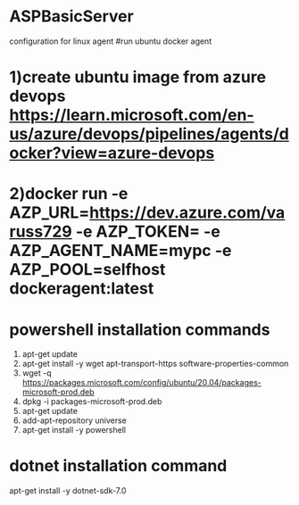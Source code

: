 # ASPBasicServer
configuration for linux agent 
#run ubuntu docker agent 

# 1)create ubuntu image from azure devops https://learn.microsoft.com/en-us/azure/devops/pipelines/agents/docker?view=azure-devops






# 2)docker run -e AZP_URL=https://dev.azure.com/varuss729 -e AZP_TOKEN=<PAT token> -e AZP_AGENT_NAME=mypc  -e AZP_POOL=selfhost  dockeragent:latest
  
  
  
  

# powershell installation commands
  1) apt-get update
  2) apt-get install -y wget apt-transport-https software-properties-common
  3) wget -q https://packages.microsoft.com/config/ubuntu/20.04/packages-microsoft-prod.deb
  4) dpkg -i packages-microsoft-prod.deb
  5) apt-get update
  6) add-apt-repository universe
  7) apt-get install -y powershell
  
  
# dotnet installation command
  apt-get install -y dotnet-sdk-7.0
  
